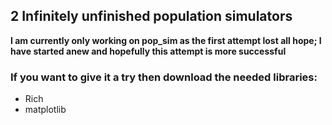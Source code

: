 ## 2 Infinitely unfinished population simulators

**I am currently only working on pop_sim as the first attempt lost all hope; I have started anew
and hopefully this attempt is more successful**

### If you want to give it a try then download the needed libraries:
- Rich
- matplotlib
